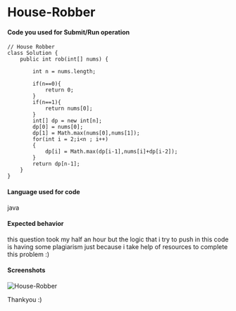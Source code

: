 # House-Robber

<!--
Note - Any content mention below in `<!-- ->` blocks are just comments
to help you fill-up the issue. It won't be visible in the actual issue after
you click on submit.
-->










#### Code you used for Submit/Run operation


```
// House Robber
class Solution {
    public int rob(int[] nums) {
        
        int n = nums.length;
        
        if(n==0){
            return 0;
        }
        if(n==1){
            return nums[0];
        }
        int[] dp = new int[n];
        dp[0] = nums[0];
        dp[1] = Math.max(nums[0],nums[1]);
        for(int i = 2;i<n ; i++)
        {
            dp[i] = Math.max(dp[i-1],nums[i]+dp[i-2]);
        }
        return dp[n-1];
    }
}
```

#### Language used for code
java 


#### Expected behavior
<!-- A clear and concise description of what you expected to happen in
contrast with what actually happened. -->
this question took my half an hour but the logic that i try to push in this code is having some plagiarism just because i take help of resources to complete this problem :)



#### Screenshots


![House-Robber](https://user-images.githubusercontent.com/53940939/135485819-46f3490d-b478-46c8-802d-89e01a8e7aa3.png)




Thankyou :)
